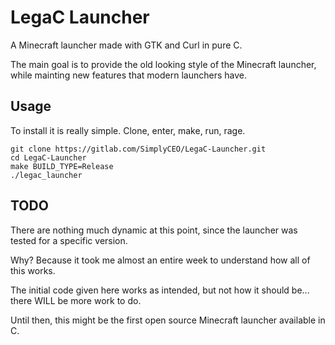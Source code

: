 LegaC Launcher
===============

A Minecraft launcher made with GTK and Curl in pure C.

The main goal is to provide the old looking style of the Minecraft launcher,
while mainting new features that modern launchers have.

Usage
-----

To install it is really simple. Clone, enter, make, run, rage.
```shell
git clone https://gitlab.com/SimplyCEO/LegaC-Launcher.git
cd LegaC-Launcher
make BUILD_TYPE=Release
./legac_launcher
```

TODO
----

There are nothing much dynamic at this point, since the launcher was tested
for a specific version.

Why? Because it took me almost an entire week to understand how all of this works.

The initial code given here works as intended, but not how it should be... there
WILL be more work to do.

Until then, this might be the first open source Minecraft launcher available in C.

